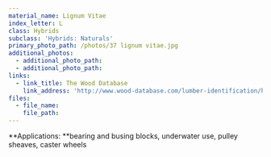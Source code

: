 ```yaml
---
material_name: Lignum Vitae
index_letter: L
class: Hybrids
subclass: 'Hybrids: Naturals'
primary_photo_path: /photos/37 lignum vitae.jpg
additional_photos:
  - additional_photo_path:
  - additional_photo_path:
links:
  - link_title: The Wood Database
    link_address: 'http://www.wood-database.com/lumber-identification/hardwoods/lignum-vitae/'
files:
  - file_name:
    file_path:
---
```



**Applications:&nbsp;**bearing and busing blocks, underwater use, pulley sheaves, caster wheels